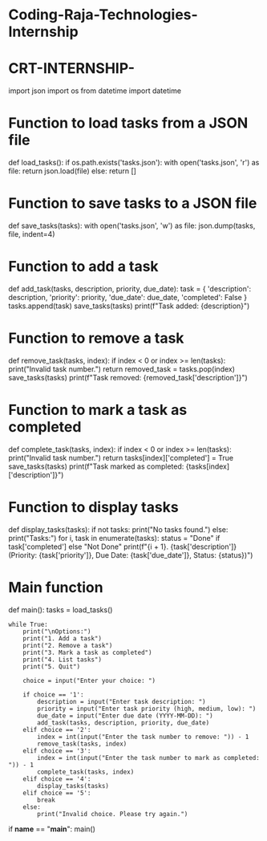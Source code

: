 # Coding-Raja-Technologies-Internship
# CRT-INTERNSHIP-
import json
import os
from datetime import datetime

# Function to load tasks from a JSON file
def load_tasks():
    if os.path.exists('tasks.json'):
        with open('tasks.json', 'r') as file:
            return json.load(file)
    else:
        return []

# Function to save tasks to a JSON file
def save_tasks(tasks):
    with open('tasks.json', 'w') as file:
        json.dump(tasks, file, indent=4)

# Function to add a task
def add_task(tasks, description, priority, due_date):
    task = {
        'description': description,
        'priority': priority,
        'due_date': due_date,
        'completed': False
    }
    tasks.append(task)
    save_tasks(tasks)
    print(f"Task added: {description}")

# Function to remove a task
def remove_task(tasks, index):
    if index < 0 or index >= len(tasks):
        print("Invalid task number.")
        return
    removed_task = tasks.pop(index)
    save_tasks(tasks)
    print(f"Task removed: {removed_task['description']}")

# Function to mark a task as completed
def complete_task(tasks, index):
    if index < 0 or index >= len(tasks):
        print("Invalid task number.")
        return
    tasks[index]['completed'] = True
    save_tasks(tasks)
    print(f"Task marked as completed: {tasks[index]['description']}")

# Function to display tasks
def display_tasks(tasks):
    if not tasks:
        print("No tasks found.")
    else:
        print("Tasks:")
        for i, task in enumerate(tasks):
            status = "Done" if task['completed'] else "Not Done"
            print(f"{i + 1}. {task['description']} (Priority: {task['priority']}, Due Date: {task['due_date']}, Status: {status})")

# Main function
def main():
    tasks = load_tasks()

    while True:
        print("\nOptions:")
        print("1. Add a task")
        print("2. Remove a task")
        print("3. Mark a task as completed")
        print("4. List tasks")
        print("5. Quit")

        choice = input("Enter your choice: ")

        if choice == '1':
            description = input("Enter task description: ")
            priority = input("Enter task priority (high, medium, low): ")
            due_date = input("Enter due date (YYYY-MM-DD): ")
            add_task(tasks, description, priority, due_date)
        elif choice == '2':
            index = int(input("Enter the task number to remove: ")) - 1
            remove_task(tasks, index)
        elif choice == '3':
            index = int(input("Enter the task number to mark as completed: ")) - 1
            complete_task(tasks, index)
        elif choice == '4':
            display_tasks(tasks)
        elif choice == '5':
            break
        else:
            print("Invalid choice. Please try again.")

if __name__ == "__main__":
    main()
